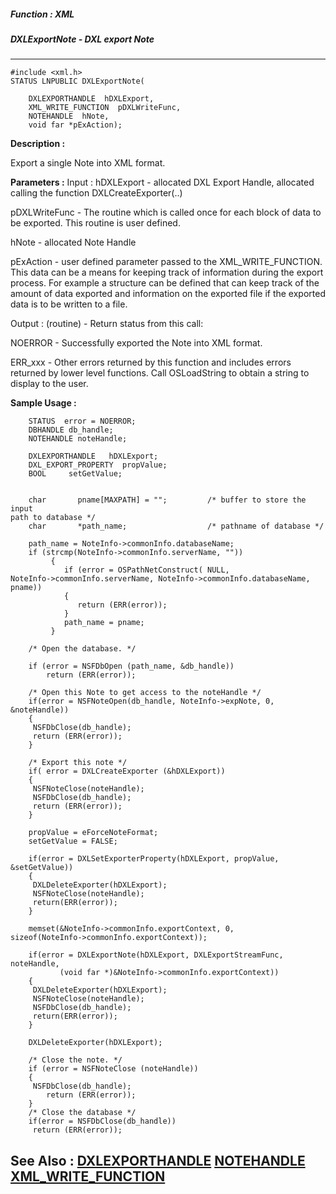 ##### Function : XML
##### DXLExportNote - DXL export Note
---
```
#include <xml.h>
STATUS LNPUBLIC DXLExportNote(

	DXLEXPORTHANDLE  hDXLExport,
	XML_WRITE_FUNCTION  pDXLWriteFunc,
	NOTEHANDLE  hNote,
	void far *pExAction);
```
**Description :**

Export a single Note into XML format.

**Parameters :**
Input :
hDXLExport  -  allocated DXL Export Handle, allocated calling the function DXLCreateExporter(..)

pDXLWriteFunc  -  The routine which is called once for each block of data to be exported.  This routine is user defined.

hNote  -  allocated Note Handle 

pExAction  -  user defined parameter passed to the XML_WRITE_FUNCTION.  This data can be a means for keeping track of information during the export process.  For example a structure can be defined that can keep track of the amount of data exported and information on the exported file if the exported data is to be written to a file.


Output :
(routine)  -  Return status from this call: 

NOERROR - Successfully exported the Note into XML format.

ERR_xxx - Other errors returned by this function and includes errors returned by lower level functions. Call OSLoadString to obtain a string to display to the user.



**Sample Usage :**
```
	STATUS  error = NOERROR;
	DBHANDLE db_handle;
	NOTEHANDLE noteHandle;

	DXLEXPORTHANDLE   hDXLExport;
	DXL_EXPORT_PROPERTY  propValue;
	BOOL     setGetValue;
	

	char       pname[MAXPATH] = "";         /* buffer to store the input 
path to database */
	char       *path_name;                  /* pathname of database */

	path_name = NoteInfo->commonInfo.databaseName;
	if (strcmp(NoteInfo->commonInfo.serverName, ""))
         {
            if (error = OSPathNetConstruct( NULL, 
NoteInfo->commonInfo.serverName, NoteInfo->commonInfo.databaseName, pname))
            {
               return (ERR(error));
            }
            path_name = pname;
         }

	/* Open the database. */

    if (error = NSFDbOpen (path_name, &db_handle))
        return (ERR(error));

	/* Open this Note to get access to the noteHandle */
	if(error = NSFNoteOpen(db_handle, NoteInfo->expNote, 0, &noteHandle))
	{
	 NSFDbClose(db_handle);
	 return (ERR(error));
	}

	/* Export this note */
	if( error = DXLCreateExporter (&hDXLExport))
	{
	 NSFNoteClose(noteHandle);
	 NSFDbClose(db_handle);
	 return (ERR(error));
	}

	propValue = eForceNoteFormat;
	setGetValue = FALSE;

	if(error = DXLSetExporterProperty(hDXLExport, propValue, &setGetValue))
	{
	 DXLDeleteExporter(hDXLExport);
	 NSFNoteClose(noteHandle);
	 return(ERR(error));
	}

	memset(&NoteInfo->commonInfo.exportContext, 0, 
sizeof(NoteInfo->commonInfo.exportContext));
	 
	if(error = DXLExportNote(hDXLExport, DXLExportStreamFunc, noteHandle, 
	       (void far *)&NoteInfo->commonInfo.exportContext))
	{
	 DXLDeleteExporter(hDXLExport);
	 NSFNoteClose(noteHandle);
	 NSFDbClose(db_handle);
	 return(ERR(error));
	}

	DXLDeleteExporter(hDXLExport);

	/* Close the note. */
    if (error = NSFNoteClose (noteHandle))
	{
	 NSFDbClose(db_handle);
        return (ERR(error));
	}
	/* Close the database */
	if(error = NSFDbClose(db_handle))
	 return (ERR(error));
```
**See Also :**
[DXLEXPORTHANDLE](/domino-c-api-docs/reference/Data/DXLEXPORTHANDLE)
[NOTEHANDLE](/domino-c-api-docs/reference/Data/NOTEHANDLE)
[XML_WRITE_FUNCTION](/domino-c-api-docs/reference/Data/XML_WRITE_FUNCTION)
---
